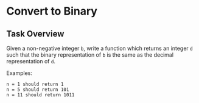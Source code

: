 # Convert to Binary

## Task Overview

Given a non-negative integer `b`, write a function which returns an integer `d` such that the binary representation of `b` is the same as the decimal representation of `d`.

Examples:
```
n = 1 should return 1
n = 5 should return 101
n = 11 should return 1011
```

